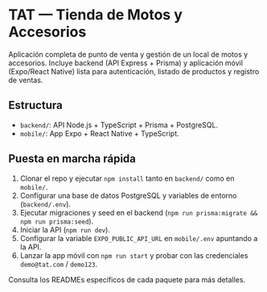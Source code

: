# TAT — Tienda de Motos y Accesorios

Aplicación completa de punto de venta y gestión de un local de motos y accesorios. Incluye backend (API Express + Prisma)
y aplicación móvil (Expo/React Native) lista para autenticación, listado de productos y registro de ventas.

## Estructura
- `backend/`: API Node.js + TypeScript + Prisma + PostgreSQL.
- `mobile/`: App Expo + React Native + TypeScript.

## Puesta en marcha rápida
1. Clonar el repo y ejecutar `npm install` tanto en `backend/` como en `mobile/`.
2. Configurar una base de datos PostgreSQL y variables de entorno (`backend/.env`).
3. Ejecutar migraciones y seed en el backend (`npm run prisma:migrate && npm run prisma:seed`).
4. Iniciar la API (`npm run dev`).
5. Configurar la variable `EXPO_PUBLIC_API_URL` en `mobile/.env` apuntando a la API.
6. Lanzar la app móvil con `npm run start` y probar con las credenciales `demo@tat.com` / `demo123`.

Consulta los READMEs específicos de cada paquete para más detalles.
